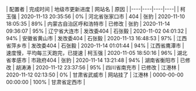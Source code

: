 
|	配置者	|	完成时间	|	地级市更新进度	|	网站名	| 原因 |
|----|----|----|----|
|	柯玉强	|	2020-11-13 20:35:56	|	  0%	|	河北省张家口市	|  404
|	张豹	|	2020-11-10 18:05:35	|	 89%	|	内蒙古自治区呼和浩特市	| 已修改
|	张豹	|	2020-11-14 09:36:07	|	 95%	|	辽宁省大连市	| 发改委404
|	石张毅	|	2020-11-02 04:01:32	|	 94%	|	安徽省黄山市	| 发改委404
|	石张毅	|	2020-11-13 16:48:53	|	 97%	|	江西省萍乡市	| 发改委404
|	石张毅	|	2020-11-14 01:01:44	|	 94%	|	江西省鹰潭市	|  速度慢，平均每三天跑完，已提速
|	柯玉强	|	2020-11-05 18:50:16	|	 96%	|	湖北省孝感市	|  市政府404
|	张豹	|	2020-11-14 13:21:48	|	 94%	|	湖南省衡阳市	| 已修改
|	胡涛涛	|	2020-11-12 23:37:56	|	 95%	|	四川省南充市	| 已修改
|	江港林	|	2020-11-12 02:13:50	|	  0%	|	甘肃省武威市	| 网站挂了
|	江港林	|	0000-00-00 00:00:00	|	100%	|	甘肃省定西市	|
